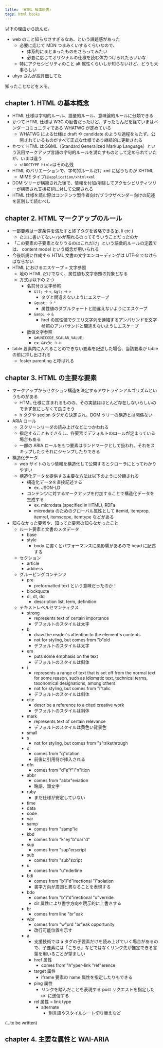 ```yaml
---
title: 『HTML 解体新書』
tags: html books
---
```


以下の理由から読んだ。

- web のこと知らなさすぎるなあ、という課題感があった
  - 必要に応じて MDN つまみくいするくらいなので、
    - 体系的にまとまったものをさらってみたい
    - 必要に応じてオリジナルの仕様を読む体力つけられたらいいな
  - 特にアクセシビリティのこと alt 属性くらいしか知らないけど、どうも大事らしい
- uhyo さんが高評価してた

知ったことなどをメモ。

## chapter 1. HTML の基本概念

- HTML 仕様は字句的ルール、語彙的ルール、意味論的ルールに分類できる
- かつて HTML 仕様は W3C の勧告だったけど、すったもんだを経ていまはベンダーコミュニティである WHATWG が定めている
  - WHATWG による仕様は draft や candidate のような過程をもたず、公開されているものがすべて正式な仕様であり継続的に更新される
- かつて HTML は SGML（Standard Generalized Markup Language）という汎用マークアップ言語の字句的ルールを満たすものとして定められていたが、いまは違う
  - `<!DOCTYPE html>`はその名残
- HTML のバリエーションで、字句的ルールだけ xml に従うものが XHTML
  - MIME タイプは`application/xhtml+xml`
- DOM ツリーが構築された後で、情報を付加/削除してアクセシビリティツリーが構築され支援技術に対して公開される
- HTML 仕様を読む際はコンテンツ製作者向け/ブラウザベンダー向けの記述を区別して読むべし

## chapter 2. HTML マークアップのルール

- 一部要素は一定条件を満たすと終了タグを省略できる(p, li etc.)
  - たまに書いてない`</p>`が現れるのってそういうことだったのか
- 「この要素の子要素となりうるのはこれだけ」という語彙的ルールの定義では、 content model という概念が用いられる
- 今後新規に作成する HTML 文書の文字エンコーディングは UTF-8 でなけらばならない
- HTML におけるエスケープ = 文字参照
  - 地の HTML だけでなく、属性値も文字参照の対象となる
  - 方式は以下の 2 つ
    - 名前付き文字参照
      - `&lt;` -> `<`, `&gt;` -> `>`
        - タグと間違えないようにエスケープ
      - `&quot;` -> `"`
        - 属性値のダブルクォートと間違えないようにエスケープ
      - `&amp;` -> `&`
        - href の属性値でクエリ文字列を連結するアンパサンドを文字参照のアンパサンドと間違えないようにエスケープ
    - 数値文字参照
      - `&#UNICODE_SCALAR_VALUE;`
      - ex. `&#x3c` -> `<`
- table 要素内に入れることのできない要素を記述した場合、当該要素が table の前に押し出される
  - foster parenting と呼ばれる

## chapter 3. HTML の主要な要素

- マークアップからセクション構造を決定するアウトラインアルゴリズムというものがある
  - HTML 仕様に含まれるものの、その実装はほとんど存在しないらしいのでまず気にしなくて良さそう
  - h タグや secion タグから決定され、DOM ツリーの構造とは関係ない
- ARIA ロール
  - スクリーンリーダの読み上げなどにつかわれる
  - 指定することもできるし、各要素でデフォルトのロールが定まっている場合もある
  - 一部の ARIA ロールをもつ要素はランドマークとして扱われ、それをスキップしたりそれにジャンプしたりできる
- 構造化データ
  - web サイトのもつ情報を構造化して公開するとクローラにとってわかりやすい
  - 構造化データを提供する主要な方法は以下のように分類される
    - 構造化データを直接記述する
      - ex. JSON-LD
    - コンテンツに対するマークアップを付加することで構造化データを生成する
      - ex. microdata (specified in HTML), RDFa
      - microdata のためのグローバル属性として itemid, itemprop, itemref, itemscope, itemtype などがある
- 知らなかった要素や、知ってた要素の知らなかったこと
  - ルート要素と文書のメタデータ
    - base
    - style
      - body に書くとパフォーマンスに悪影響があるので head に記述する
  - セクション
    - article
    - address
  - グルーピングコンテンツ
    - pre
      - preformatted text という意味だったのか！
    - blockquote
    - dl, dt, dd
      - description list, term, definition
  - テキストレベルセマンティクス
    - strong
      - represents text of certain importance
      - デフォルトのスタイルは太字
    - b
      - draw the reader's attention to the element's contents
      - not for styling, but comes from "b"old
      - デフォルトのスタイルは太字
    - em
      - puts some emphasis on the text
      - デフォルトのスタイルは斜体
    - i
      - represents a range of text that is set off from the normal text for some reason, such as idiomatic text, technical terms, taxonomical designations, among others
      - not for styling, but comes from "i"talic
      - デフォルトのスタイルは斜体
    - cite
      - describe a reference to a cited creative work
      - デフォルトのスタイルは斜体
    - mark
      - represents text of certain relevance
      - デフォルトのスタイルは黄色い背景色
    - small
    - s
      - not for styling, but comes from "s"trikethrough
    - q
      - comes from "q"otation
      - 前後に引用符が挿入される
    - dfn
      - comes from "d"e"f"i"n"ition
    - abbr
      - comes from "abbr"eviation
      - 略語、頭文字
    - ruby
      - まだ仕様が安定していない
    - time
    - data
    - code
    - var
    - samp
      - comes from "samp"le
    - kbd
      - comes from "k"ey"b"oar"d"
    - sup
      - comes from "sup"erscript
    - sub
      - comes from "sub"script
    - u
      - comes from "u"nderline
    - bdi
      - comes from "b"i"d"irectional "i"solation
      - 書字方向が周囲と異なることを表現する
    - bdo
      - comes from "b"i"d"irectional "o"verride
      - dir 属性により書字方向を明示的に上書きする
    - br
      - comes from line "br"eak
    - wbr
      - comes from "w"ord "br"eak opportunity
      - 改行可能位置を示す
    - a
      - 支援技術では a タグの子要素だけを読み上げていく場合があるので、子要素には「こちら」などではなくリンク先が推定できる言葉を用いることが望ましい
      - href 属性
        - comes from "h"yper-link "ref"erence
      - target 属性
        - iframe 要素の name 属性を指定したりもできる
      - ping 属性
        - リンクを踏んだことを表現する post リクエストを指定した url に送信する
      - rel 属性 = link type
        - alternate
          - 別言語やスタイルシート切り替えなど

(...to be written)

## chapter 4. 主要な属性と WAI-ARIA
